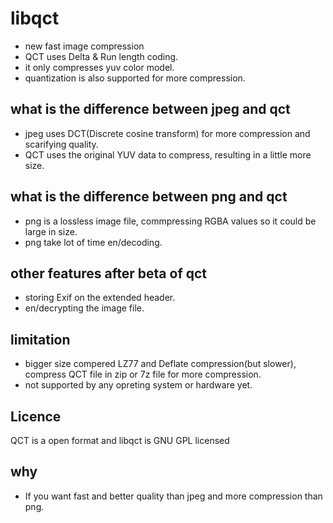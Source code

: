 # libqct
- new fast image compression
- QCT uses Delta & Run length coding.
- it only compresses yuv color model.
- quantization is also supported for more compression.
## what is the difference between jpeg and qct
- jpeg uses DCT(Discrete cosine transform) for more compression and scarifying quality.
- QCT uses the original YUV data to compress, resulting in a little more size.
## what is the difference between png and qct
- png is a lossless image file, commpressing RGBA values so it could be large in size.
- png take lot of time en/decoding.
## other features after beta of qct 
- storing Exif on the extended header.
- en/decrypting the image file.
## limitation
- bigger size compered LZ77 and Deflate compression(but slower), compress QCT file in zip or 7z file for more compression.
- not supported by any opreting system or hardware yet.
## Licence
QCT is a open format and libqct is GNU GPL licensed
## why
- If you want fast and better quality than jpeg and more compression than png.
